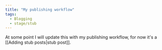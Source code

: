 ```yaml
---
title: "My publishing workflow"
tags: 
  - Blogging
  - stage/stub
---
```


At some point I will update this with my publishing workflow, for now it's a [[Adding stub posts|stub post]].

